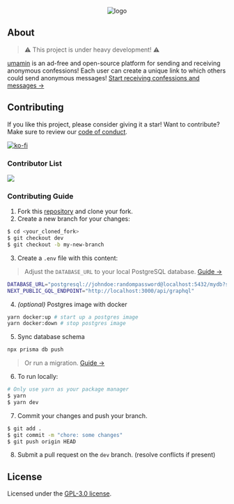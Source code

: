 <div align='center'>

![logo](https://user-images.githubusercontent.com/69457996/177703181-722ac9dc-57cf-4087-a7eb-f9104c876c25.svg)

</div>

## About

> ⚠️ This project is under heavy development! ⚠️

[umamin](https://umamin.vercel.app) is an ad-free and open-source platform for sending and receiving anonymous confessions! Each user can create a unique link to which others could send anonymous messages! [Start receiving confessions and messages &rarr;](https://umamin.vercel.app)

## Contributing

If you like this project, please consider giving it a star! Want to contribute? Make sure to review our [code of conduct](https://github.com/joshxfi/umamin/blob/main/CODE_OF_CONDUCT.md).

[![ko-fi](https://ko-fi.com/img/githubbutton_sm.svg)](https://ko-fi.com/L3L682N4R)

### Contributor List

<a href="https://github.com/joshxfi/umamin/graphs/contributors">
  <img src="https://contrib.rocks/image?repo=joshxfi/umamin" />
</a>

### Contributing Guide

1. Fork this [repository](https://github.com/joshxfi/trackAsOne) and clone your fork.
2. Create a new branch for your changes:

```sh
$ cd <your_cloned_fork>
$ git checkout dev
$ git checkout -b my-new-branch
```

3. Create a `.env` file with this content:

> Adjust the `DATABASE_URL` to your local PostgreSQL database. [Guide &rarr;](https://www.prisma.io/docs/getting-started/setup-prisma/start-from-scratch/relational-databases/connect-your-database-typescript-postgres)

```sh
DATABASE_URL="postgresql://johndoe:randompassword@localhost:5432/mydb?schema=public"
NEXT_PUBLIC_GQL_ENDPOINT="http://localhost:3000/api/graphql"
```

4. _(optional)_ Postgres image with docker

```sh
yarn docker:up # start up a postgres image
yarn docker:down # stop postgres image
```

5. Sync database schema

```sh
npx prisma db push
```

> Or run a migration. [Guide &rarr;](https://www.prisma.io/docs/concepts/components/prisma-migrate)

6. To run locally:

```sh
# Only use yarn as your package manager
$ yarn
$ yarn dev
```

7. Commit your changes and push your branch.

```sh
$ git add .
$ git commit -m "chore: some changes"
$ git push origin HEAD
```

8. Submit a pull request on the `dev` branch. (resolve conflicts if present)

## License

Licensed under the [GPL-3.0 license](https://github.com/joshxfi/trackAsOne/blob/main/LICENSE).
